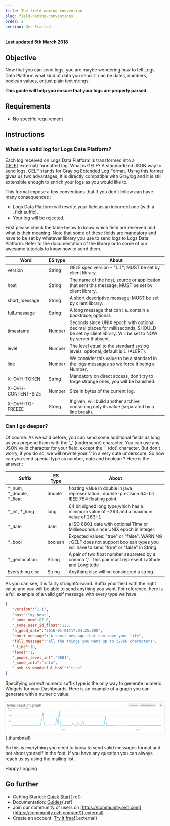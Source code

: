 ```yaml
---
title: The field naming convention
slug: field-naming-conventions
order: 2
section: Get Started
---
```


**Last updated 5th March 2018**

## Objective

Now that you can send logs, you are maybe wondering how to tell Logs Data Platform what kind of data you send. It can be dates, numbers, boolean values, or just plain text strings.

**This guide will help you ensure that your logs are properly parsed.**


## Requirements

- No specific requirement


## Instructions

### What is a valid log for Logs Data Platform?

Each log received on Logs Data Platform is transformed into a [GELF](http://docs.graylog.org/en/latest/pages/gelf.html){.external} formatted log. What is GELF? A standardized JSON way to send logs. GELF stands for Graylog Extended Log Format. Using this format gives us two advantages, It is directly compatible with Graylog and it is still extensible enough to enrich your logs as you would like to.

This format impose a few conventions that if you don't follow can have many consequences :

- Logs Data Platform will rewrite your field as an incorrect one (with a _fixit suffix).
- Your log will be rejected.

First please check the table below to know which field are reserved and what is their meaning. Note that some of these fields are mandatory and have to be set by whatever library you use to send logs to Logs Data Platform. Refer to the documentation of the library or to some of our awesome tutorials to know how to send them.

|Word|ES type|About|
|---|---|---|
|version|String|GELF spec version – “1.1”; MUST be set by client library|
|host|String|The name of the host, source or application that sent this message; MUST be set by client library.|
|short_message|String|A short descriptive message; MUST be set by client library.|
|full_message|String|A long message that can i.e. contain a backtrace; optional.|
|timestamp|Number|Seconds since UNIX epoch with optional decimal places for milliseconds; SHOULD be set by client library. Will be set to NOW by server if absent.|
|level|Number|The level equal to the standard syslog levels; optional, default is 1 (ALERT).|
|line|Number|We consider this value to be a standard in the logs messages so we force it being a Number.|
|X-OVH-TOKEN|String|Mandatory on direct access, don't try to forge strange ones, you will be banished.|
|X-OVH-CONTENT-SIZE|Number|Size in bytes of the current log.|
|X-OVH-TO-FREEZE|String|If given, will build another archive containing only its value (separated by a line break).|


### Can I go deeper?

Of course. As we said before, you can send some additional fields as long as you prepend them with the '_' (underscore) character. You can use any JSON valid character for your field, except the '.' (dot) character. But don't worry, if you do so, we will rewrite your '.' in a very cute underscore. So how can you send special type as number, date and boolean ? Here is the answer :

|Suffix|ES Type|About|
|---|---|---|
|*_num, *_double, *_float|double|floating value in double in java representation : double-precision 64-bit IEEE 754 floating point|
|*_int, *_long|long|64 bit signed long type,which has a minimum value of -263 and a maximum value of 263-1|
|*_date|date|a ISO 8601 date with optional Time or Milliseconds since UNIX epoch in Integer.|
|*_bool|boolean|Expected values: "true" or  "false". WARNING : GELF does not support boolean types you will have to send "true" or "false" in String|
|*_geolocation|String|A pair of two float number separeted by a comma ','. This pair must represent Latitude and Longitude|
|Everything else|String|Anything else will be considered a string|

As you can see, it is fairly straightforward. Suffix your field with the right value and you will be able to send anything you want. For reference, here is a full example of a valid gelf message with every type we have:


```json
{  
   "version":"1.1",
   "host":"my_host",
   "_some_num":87.6,
   "_some_user_id_float":123,
   "a_good_date":"2016-01-01T17:04:25.000",
   "short_message":"A short message that can save your life",
   "full_message":"all the things you want up to 32768 characters",
   "_line":18,
   "level":1,
   "_power_level_int":"9001",
   "_some_info":"info",
   "_ovh_is_wonderful_bool":"true"
}
```

Specifying correct numeric suffix type is the only way to generate numeric Widgets for your Dashboards. Here is an example of a graph you can generate with a numeric value:


![Numeric widget](images/bytes.png){.thumbnail}

So this is everything you need to know to send valid messages format and not shoot yourself in the foot. If you have any question you can always reach us by using the mailing list.

Happy Logging


## Go further

- Getting Started: [Quick Start](../quick_start/guide.en-gb.md){.ref}
- Documentation: [Guides](../product.en-gb.md){.ref}
- Join our community of users on [https://community.ovh.com](https://community.ovh.com/en/){.external}
- Create an account: [Try it free!](https://www.ovh.com/fr/order/express/#/new/express/resume?products=~%28~%28planCode~%27logs-basic~productId~%27logs%29){.external}
